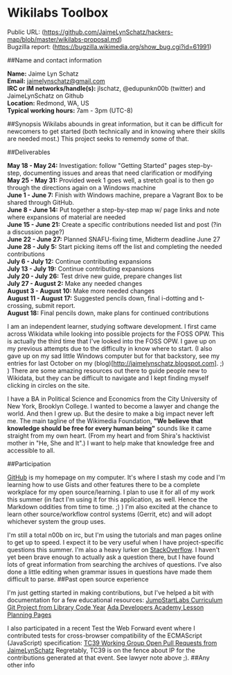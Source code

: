 # Wikilabs Toolbox

Public URL: (https://github.com/JaimeLynSchatz/hackers-map/blob/master/wikilabs-proposal.md)<br />
Bugzilla report: (https://bugzilla.wikimedia.org/show_bug.cgi?id=61991)<br />

##Name and contact information

**Name:** Jaime Lyn Schatz<br />
**Email:** jaimelynschatz@gmail.com<br />
**IRC or IM networks/handle(s):** jlschatz, @edupunkn00b (twitter) and JaimeLynSchatz on Github<br />
**Location:** Redmond, WA, US<br />
**Typical working hours:** 7am - 3pm (UTC-8)<br/>

##Synopsis
Wikilabs abounds in great information, but it can be difficult for newcomers to get started (both technically and in knowing where their skills are needed most.) This project seeks to rememdy some of that.

<!--
Short summary describing your project: what it means to accomplish, and how it will benefit MediaWiki or Wikimedia projects such as Wikipedia.
-->
##Deliverables

**May 18 - May 24:** Investigation: follow "Getting Started" pages step-by-step, documenting issues and areas that need clarification or modifying
<br />**May 25 - May 31:** Provided week 1 goes well, a stretch goal is to then go through the directions again on a Windows machine
<br />**June 1 - June 7:** Finish with Windows machine, prepare a Vagrant Box to be shared through GitHub.
<br />**June 8 - June 14:** Put together a step-by-step map w/ page links and note where expansions of material are needed
<br />**June 15 - June 21:** Create a specific contributions needed list and post (?in a discussion page?)
<br />**June 22 - June 27:** Planned SNAFU-fixing time, Midterm deadline June 27
<br />**June 28 - July 5:** Start picking items off the list and completing the needed contributions
<br />**July 6 - July 12:** Continue contributing expansions
<br />**July 13 - July 19:** Continue contributing expansions
<br />**July 20 - July 26:** Test drive new guide, prepare changes list
<br />**July 27 - August 2:** Make any needed changes
<br />**August 3 - August 10:** Make more needed changes
<br />**August 11 - August 17:** Suggested pencils down, final i-dotting and t-crossing, submit report.
<br />**August 18:** Final pencils down, make plans for continued contributions

<!--
Include a brief, clear work breakdown structure with milestones and deadlines. Make sure to label deliverables as optional or required. It’s OK to include thinking time (“investigation”) in your work schedule. Deliverables should include investigation, coding, deploying, testing and documentation.
-->
I am an independent learner, studying software development. I first came across Wikidata while looking into possible projects for the FOSS OPW. This is actually the third time that I've looked into the FOSS OPW. I gave up on my previous attempts due to the difficulty in know where to start. (I also gave up on my sad little Windows computer but for that backstory, see my entries for last October on my (blog)[http://jaimelynschatz.blogspot.com]. ;) ) There are some amazing resources out there to guide people new to Wikidata, but they can be difficult to navigate and I kept finding myself clicking in circles on the site.

I have a BA in Political Science and Economics from the City University of New York, Brooklyn College. I wanted to become a lawyer and change the world. And then I grew up. But the desire to make a big impact never left me. The main tagline of the Wikimedia Foundation, **"We believe that knowledge should be free for every human being"** sounds like it came straight from my own heart. (From my heart and from Shira's hacktivist mother in "He, She and It".) I want to help make that knowledge free and accessible to all.

##Participation
<!--
We don't just want to know what you plan to accomplish; we want to know ''how''.  Briefly describe your work style:  how you plan to communicate progress, where you plan to publish your source code while you're working, how and where you plan to ask for help.  (We will tend to favor applicants that demonstrate a clear vision for what it means to be an active participant in our development community.)
-->
[GitHub](https://github.com/JaimeLynSchatz) is my homepage on my computer. It's where I stash my code and I'm learning how to use Gists and other features there to be a complete workplace for my open source/learning. I plan to use it for all of my work this summer (in fact I'm using it for this application, as well. Hence the Markdown oddities from time to time. ;) ) I'm also excited at the chance to learn other source/workflow control systems (Gerrit, etc) and will adopt whichever system the group uses.

I'm still a total n00b on irc, but I'm using the tutorials and man pages online to get up to speed. I expect it to be very useful when I have project-specific questions this summer. I'm also a heavy lurker on [StackOverflow](http://stackoverflow.com/users/1172470/jaime). I haven't yet been brave enough to actually ask a question there, but I have found lots of great information from searching the archives of questions. I've also done a little editing when grammar issues in questions have made them difficult to parse.
##Past open source experience
<!--
Do you have any past experience working in open source projects (MediaWiki or otherwise)?  If so, tell us about it!  If you have already written a feature or bugfix in a Wikimedia technology such as MediaWiki, '''link to it here'''; we will give strong preference to candidates who have done so.
-->
I'm just getting started in making contributions, but I've helped a bit with documentation for a few educational resources:
[JumpStartLabs Curriculum](https://github.com/JumpstartLab/curriculum)
[Git Project from Library Code Year](https://github.com/LibraryCodeYearIG/Codeyear-IG-Github-Project)
[Ada Developers Academy Lesson Planning Pages](https://github.com/Ada-Developers-Academy/LessonPlanning)

I also participated in a recent Test the Web Forward event where I contributed tests for cross-browser compatibility of the ECMAScript (JavaScript) specification: [TC39 Working Group Open Pull Requests from JaimeLynSchatz](https://github.com/tc39/test262/issues/created_by/JaimeLynSchatz?state=open)
Regretably, TC39 is on the fence about IP for the contributions generated at that event. See lawyer note above ;).
##Any other info
<!--
Please add any other relevant information -- UI mockups, references to related projects, a link to your proof of concept code, whatever. There are no specific requirements, but we love to see people who love what they're doing. Show us you're excited about this project and have an interest in the background and are considering how best to make your idea work.
-->
